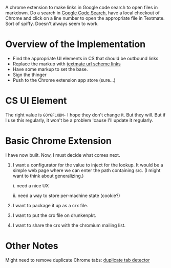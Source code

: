 A chrome extension to make links in Google code search to open files in markdown.
Do a search in [Google Code Search](http://codesearch.google.com/codesearch?vert=chromium), have
a local checkout of Chrome and click on a line number to open the appropriate file in
Textmate. Sort of spiffy. Doesn't always seem to work.

Overview of the Implementation
===

*  Find the appropriate UI elements in CS that should be outbound links
*  Replace the markup with [textmate url scheme links](http://blog.macromates.com/2007/the-textmate-url-scheme/)  
*  Have some markup to set the base.
*  Sign the thinger 
*  Push to the Chrome extension app store (sure...)

CS UI Element
===
The right value is `GOYGFLXBM-` I hope they don't change it. But they will. But
if I use this regularly, it won't be a problem 'cause I'll update it regularly.

Basic Chrome Extension
===
I have now built. Now, I must decide what comes next.

1. I want a configurator for the value to inject for the lookup. It would be a 
simple web page where we can enter the path containing src. (I might want to
think about generalizing.)

    i.  need a nice UX
    
    ii.  need a way to store per-machine state (cookie?)

2. I want to package it up as a crx file.

3. I want to put the crx file on drunkenpkt.

4. I want to share the crx with the chromium mailing list.

Other Notes
===
Might need to remove duplicate Chrome tabs: [duplicate tab
detector](https://github.com/mbhutton/chrome-duplicate-tab-detector)

